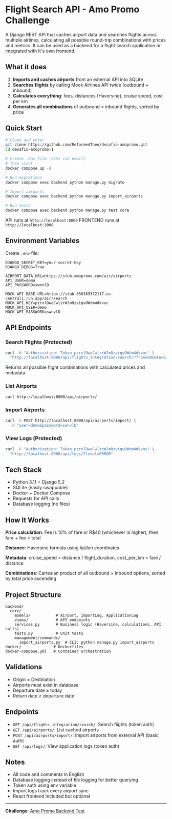 # Flight Search API - Amo Promo Challenge

A Django REST API that caches airport data and searches flights across multiple airlines, calculating all possible round-trip combinations with prices and metrics. It can be used as a backend for a flight search application or integrated with it´s own frontend.

## What it does

1. **Imports and caches airports** from an external API into SQLite
2. **Searches flights** by calling Mock Airlines API twice (outbound + inbound)
3. **Calculates everything**: fees, distances (Haversine), cruise speed, cost per km
4. **Generates all combinations** of outbound × inbound flights, sorted by price

## Quick Start

```bash
# Clone and enter
git clone https://github.com/ReformedTheo/desafio-amopromo.git
cd desafio-amopromo-1

# Create .env file (sent via email)
# Then start
docker compose up -d

# Run migrations
docker compose exec backend python manage.py migrate

# Import airports
docker compose exec backend python manage.py import_airports

# Run tests
docker compose exec backend python manage.py test core
```

API runs at `http://localhost:8000`
FRONTEND runs at `http://localhost:3000`

## Environment Variables

Create `.env` file:

```env
DJANGO_SECRET_KEY=your-secret-key
DJANGO_DEBUG=True

AIRPORT_DATA_URL=https://stub.amopromo.com/air/airports
API_USER=demo
API_PASSWORD=swnvlD

MOCK_API_BASE_URL=https://stub-850169372117.us-central1.run.app/air/search
MOCK_API_KEY=pzrvlDwoCwlzrWJmOzviqvOWtm4dkvuc
MOCK_API_USER=demo
MOCK_API_PASSWORD=swnvlD
```

## API Endpoints

### Search Flights (Protected)
```bash
curl -H "Authorization: Token pzrvlDwoCwlzrWJmOzviqvOWtm4dkvuc" \
  "http://localhost:8000/api/flights_integration/search/?from=GRU&to=GIG&departureDate=2025-12-01&returnDate=2025-12-10"
```

Returns all possible flight combinations with calculated prices and metadata.

### List Airports
```bash
curl http://localhost:8000/api/airports/
```

### Import Airports
```bash
curl -X POST http://localhost:8000/api/airports/import/ \
  -d "user=demo&password=swnvlD"
```

### View Logs (Protected)
```bash
curl -H "Authorization: Token pzrvlDwoCwlzrWJmOzviqvOWtm4dkvuc" \
  "http://localhost:8000/api/logs/?level=ERROR"
```

## Tech Stack

- Python 3.11 + Django 5.2
- SQLite (easily swappable)
- Docker + Docker Compose
- Requests for API calls
- Database logging (no files)

## How It Works

**Price calculation**: Fee is 10% of fare or R$40 (whichever is higher), then fare + fee = total

**Distance**: Haversine formula using lat/lon coordinates

**Metadata**: cruise_speed = distance / flight_duration, cost_per_km = fare / distance

**Combinations**: Cartesian product of all outbound × inbound options, sorted by total price ascending

## Project Structure

```
backend/
  core/
    models/           # Airport, ImportLog, ApplicationLog
    views/            # API endpoints
    services.py       # Business logic (Haversine, calculations, API calls)
    tests.py          # Unit tests
    management/commands/
      import_airports.py  # CLI: python manage.py import_airports
docker/              # Dockerfiles
docker-compose.yml   # Container orchestration
```

## Validations

- Origin ≠ Destination
- Airports must exist in database
- Departure date ≥ today
- Return date ≥ departure date

## Endpoints
- `GET /api/flights_integration/search/`: Search flights (token auth)
- `GET /api/airports/`: List cached airports
- `POST /api/airports/import/`: Import airports from external API (basic auth)
- `GET /api/logs/`: View application logs (token auth)

## Notes

- All code and comments in English
- Database logging instead of file logging for better querying
- Token auth using env variable
- Import logs track every airport sync
- React frontend included but optional

---

**Challenge**: [Amo Promo Backend Test](https://gist.github.com/billyninja/f54aaa57c20adc25bf90eaf3c2f14160)
